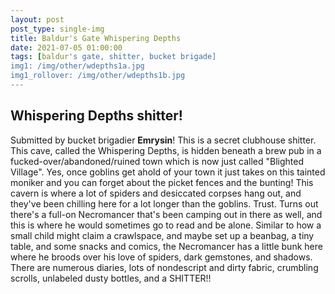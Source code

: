 ```yaml
---
layout: post
post_type: single-img
title: Baldur's Gate Whispering Depths
date: 2021-07-05 01:00:00
tags: [baldur's gate, shitter, bucket brigade]
img1: /img/other/wdepths1a.jpg
img1_rollover: /img/other/wdepths1b.jpg
---
```

## Whispering Depths shitter!

Submitted by bucket brigadier **Emrysin**! This is a secret clubhouse shitter. This cave, called the Whispering Depths, is hidden beneath a brew pub in a fucked-over/abandoned/ruined town which is now just called "Blighted Village". Yes, once goblins get ahold of your town it just takes on this tainted moniker and you can forget about the picket fences and the bunting! This cavern is where a lot of spiders and desiccated corpses hang out, and they've been chilling here for a lot longer than the goblins. Trust. Turns out there's a full-on Necromancer that's been camping out in there as well, and this is where he would sometimes go to read and be alone. Similar to how a small child might claim a crawlspace, and maybe set up a beanbag, a tiny table, and some snacks and comics, the Necromancer has a little bunk here where he broods over his love of spiders, dark gemstones, and shadows. There are numerous diaries, lots of nondescript and dirty fabric, crumbling scrolls, unlabeled dusty bottles, and a SHITTER!! 